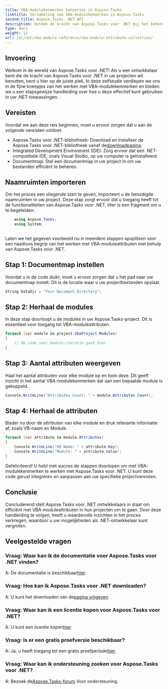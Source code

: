 ```yaml
---
title: VBA-modulekenmerken beheersen in Aspose.Tasks
linktitle: Verzameling van VBA-modulekenmerken in Aspose.Tasks
second_title: Aspose.Tasks .NET API
description: Ontdek de kracht van Aspose.Tasks voor .NET bij het beheren van VBA-moduleattributen. Verbeter uw .NET-projecten moeiteloos. Download nu! #Aspose #Taken #MS-project
type: docs
weight: 12
url: /nl/net/vba-module-reference/vba-module-attribute-collection/
---
```

## Invoering
Welkom in de wereld van Aspose.Tasks voor .NET! Als u een ontwikkelaar bent die de kracht van Aspose.Tasks voor .NET in uw projecten wil benutten, bent u hier op de juiste plek. In deze zelfstudie verdiepen we ons in de fijne kneepjes van het werken met VBA-modulekenmerken en bieden we u een stapsgewijze handleiding over hoe u deze effectief kunt gebruiken in uw .NET-toepassingen.
## Vereisten
Voordat we aan deze reis beginnen, moet u ervoor zorgen dat u aan de volgende vereisten voldoet:
-  Aspose.Tasks voor .NET-bibliotheek: Download en installeer de Aspose.Tasks voor .NET-bibliotheek vanaf de[downloadpagina](https://releases.aspose.com/tasks/net/).
- Integrated Development Environment (IDE): Zorg ervoor dat een .NET-compatibele IDE, zoals Visual Studio, op uw computer is geïnstalleerd.
- Documentmap: Stel een documentmap in uw project in om uw bestanden efficiënt te beheren.
## Naamruimten importeren
Om het proces een vliegende start te geven, importeert u de benodigde naamruimten in uw project. Deze stap zorgt ervoor dat u toegang heeft tot de functionaliteiten van Aspose.Tasks voor .NET. Hier is een fragment om u te begeleiden:
```csharp
    using Aspose.Tasks;
    using System;
    
```
Laten we het gegeven voorbeeld nu in meerdere stappen opsplitsen voor een naadloos begrip van het werken met VBA-moduleattributen met behulp van Aspose.Tasks voor .NET.
## Stap 1: Documentmap instellen
Voordat u in de code duikt, moet u ervoor zorgen dat u het pad naar uw documentmap instelt. Dit is de locatie waar u uw projectbestanden opslaat.
```csharp
String DataDir = "Your Document Directory";
```
## Stap 2: Herhaal de modules
In deze stap doorloopt u de modules in uw Aspose.Tasks-project. Dit is essentieel voor toegang tot VBA-moduleattributen.
```csharp
foreach (var module in project.VbaProject.Modules)
{
    // Uw code voor module-iteratie gaat hier
}
```
## Stap 3: Aantal attributen weergeven
Haal het aantal attributen voor elke module op en toon deze. Dit geeft inzicht in het aantal VBA-modulekenmerken dat aan een bepaalde module is gekoppeld.
```csharp
Console.WriteLine("Attributes Count: " + module.Attributes.Count);
```
## Stap 4: Herhaal de attributen
Blader nu door de attributen van elke module en druk relevante informatie af, zoals VB-naam en Module.
```csharp
foreach (var attribute in module.Attributes)
{
    Console.WriteLine("VB Name: " + attribute.Key);
    Console.WriteLine("Module: " + attribute.Value);
}
```
Gefeliciteerd! U hebt met succes de stappen doorlopen om met VBA-modulekenmerken te werken met Aspose.Tasks voor .NET. U kunt deze code gerust integreren en aanpassen aan uw specifieke projectvereisten.
## Conclusie
Concluderend stelt Aspose.Tasks voor .NET ontwikkelaars in staat om efficiënt met VBA-moduleattributen in hun projecten om te gaan. Door deze handleiding te volgen, heeft u waardevolle inzichten in het proces verkregen, waardoor u uw mogelijkheden als .NET-ontwikkelaar kunt vergroten.
## Veelgestelde vragen
### Vraag: Waar kan ik de documentatie voor Aspose.Tasks voor .NET vinden?
 A: De documentatie is beschikbaar[hier](https://reference.aspose.com/tasks/net/).
### Vraag: Hoe kan ik Aspose.Tasks voor .NET downloaden?
 A: U kunt het downloaden van de[pagina vrijgeven](https://releases.aspose.com/tasks/net/).
### Vraag: Waar kan ik een licentie kopen voor Aspose.Tasks voor .NET?
 A: U kunt een licentie kopen[hier](https://purchase.aspose.com/buy).
### Vraag: Is er een gratis proefversie beschikbaar?
 A: Ja, u heeft toegang tot een gratis proefperiode[hier](https://releases.aspose.com/).
### Vraag: Waar kan ik ondersteuning zoeken voor Aspose.Tasks voor .NET?
 A: Bezoek de[Aspose.Tasks-forum](https://forum.aspose.com/c/tasks/15) Voor ondersteuning.
